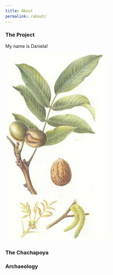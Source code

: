 ```yaml
---
title: About
permalink: /about/
---
```

### The Project

My name is Daniela!

![](/assets/uploads/nogal-planta.jpg "NOGAL")

### The Chachapoya

### Archaeology
